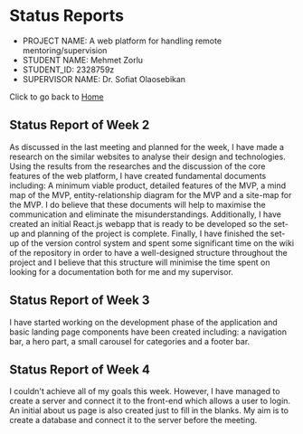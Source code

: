 # Status Reports

* PROJECT NAME: A web platform for handling remote mentoring/supervision
* STUDENT NAME: Mehmet Zorlu
* STUDENT_ID: 2328759z
* SUPERVISOR NAME: Dr. Sofiat Olaosebikan 

Click to go back to [Home](https://github.com/MehmetZorlu07/remote-mentoring)

## Status Report of Week 2 
As discussed in the last meeting and planned for the week, I have made a research on the similar websites to analyse their design and technologies. Using the results from the researches and the discussion of the core features of the web platform, I have created fundamental documents including: A minimum viable product, detailed features of the MVP, a mind map of the MVP, entity-relationship diagram for the MVP and a site-map for the MVP. I do believe that these documents will help to maximise the communication and eliminate the misunderstandings. Additionally, I have created an initial React.js webapp that is ready to be developed so the set-up and planning of the project is complete. Finally, I have finished the set-up of the version control system and spent some significant time on the wiki of the repository in order to have a well-designed structure throughout the project and I believe that this structure will minimise the time spent on looking for a documentation both for me and my supervisor. 

## Status Report of Week 3
I have started working on the development phase of the application and basic landing page components have been created including: a navigation bar, a hero part, a small carousel for categories and a footer bar. 

## Status Report of Week 4
I couldn't achieve all of my goals this week. However, I have managed to create a server and connect it to the front-end which allows a user to login. An initial about us page is also created just to fill in the blanks. My aim is to create a database and connect it to the server before the meeting. 
